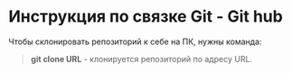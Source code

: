 # Инструкция по связке Git - Git hub

Чтобы склонировать репозиторий к себе на ПК, нужны команда:
> **git clone URL** - клонируется репозиторий по адресу URL.
